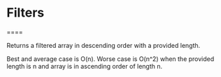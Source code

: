 # Filters
====

Returns a filtered array in descending order with a provided length.

Best and average case is O(n). Worse case is O(n^2) when the provided length is n and array is in ascending order of length n.
